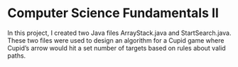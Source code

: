 # Computer Science Fundamentals II

In this project, I created two Java files ArrayStack.java and StartSearch.java. These two files were used to design an algorithm for a Cupid game where Cupid’s arrow would hit a set number of targets based on rules about valid paths. 
